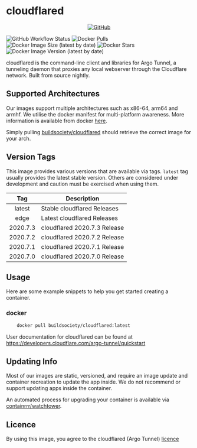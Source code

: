 # cloudflared

<span style="display:block;text-align:center">[![GitHub](https://img.shields.io/static/v1.svg?color=db422a&logoColor=2a6bdb&style=for-the-badge&label=buildsociety&message=GitHub&logo=github)](https://github.com/buildsociety "view the source for all of our repositories.")</span>

![GitHub Workflow Status](https://img.shields.io/github/workflow/status/buildsociety/cloudflared/build?color=db422a&logoColor=FFFFFF&style=for-the-badge)
![Docker Pulls](https://img.shields.io/docker/pulls/buildsociety/cloudflared?color=db422a&logoColor=2a6bdb&style=for-the-badge)
![Docker Image Size (latest by date)](https://img.shields.io/docker/image-size/buildsociety/cloudflared?color=db422a&logoColor=2a6bdb&style=for-the-badge)
![Docker Stars](https://img.shields.io/docker/stars/buildsociety/cloudflared?color=db422a&logoColor=2a6bdb&style=for-the-badge)
![Docker Image Version (latest by date)](https://img.shields.io/docker/v/buildsociety/cloudflared?color=db422a&logoColor=2a6bdb&style=for-the-badge)

cloudflared is the command-line client and libraries for Argo Tunnel, a tunneling daemon that proxies any local webserver through the Cloudflare network. Built from source nightly.

## Supported Architectures
Our images support multiple architectures such as x86-64, arm64 and armhf. We utilise the docker manifest for multi-platform awareness. More information is available from docker [here](https://github.com/docker/distribution/blob/master/docs/spec/manifest-v2-2.md#manifest-list).

Simply pulling [buildsociety/cloudflared](https://github.com/buildsociety/cloudflared) should retrieve the correct image for your arch.

## Version Tags

This image provides various versions that are available via tags. `latest` tag usually provides the latest stable version. Others are considered under development and caution must be exercised when using them.

| Tag | Description |
| :----: | --- |
| latest | Stable cloudflared Releases |
| edge | Latest cloudflared Releases |
| 2020.7.3 | cloudflared 2020.7.3 Release |
| 2020.7.2 | cloudflared 2020.7.2 Release |
| 2020.7.1 | cloudflared 2020.7.1 Release |
| 2020.7.0 | cloudflared 2020.7.0 Release |

## Usage

Here are some example snippets to help you get started creating a container.

### docker

```bash
    docker pull buildsociety/cloudflared:latest
```

User documentation for cloudflared can be found at https://developers.cloudflare.com/argo-tunnel/quickstart

## Updating Info

Most of our images are static, versioned, and require an image update and container recreation to update the app inside. We do not recommend or support updating apps inside the container.

An automated process for upgrading your container is available via [containrrr/watchtower](https://github.com/containrrr/watchtower).

## Licence
By using this image, you agree to the cloudflared (Argo Tunnel) [licence](https://github.com/cloudflare/cloudflared/blob/master/LICENSE)
